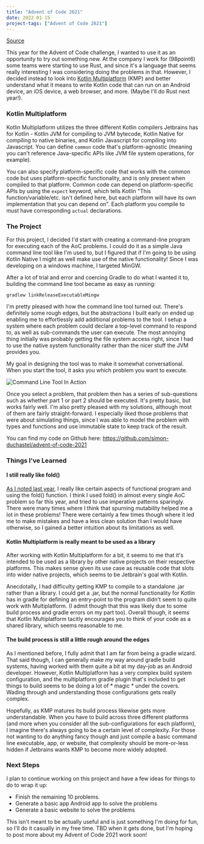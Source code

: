 ```yaml
---
title: "Advent of Code 2021"
date: 2022-01-15
project-tags: ["Advent of Code 2021"]
---
```


[Source](https://github.com/simon-duchastel/advent-of-code-2021)

This year for the Advent of Code challenge, I wanted to use it as an opportunity to try out something new. At the company I work for (98point6) some teams were starting to use Rust, and since it's a language that seems really interesting I was considering doing the problems in that. However, I decided instead to look into [Kotlin Multiplatform](https://kotlinlang.org/docs/multiplatform.html) (KMP) and better understand what it means to write Kotlin code that can run on an Android device, an iOS device, a web browser, and more. (Maybe I'll do Rust next year!).

### Kotlin Multiplatform

Kotlin Multiplatform utilizes the three different Kotlin compilers Jetbrains has for Kotlin - Kotlin JVM for compiling to JVM bytecode, Kotlin Native for compiling to native binaries, and Kotlin Javascript for compiling into Javascript. You can define `common` code that's platform-agnostic (meaning you can't reference Java-specific APIs like JVM file system operations, for example).

You can also specify platform-specific code that works with the common code but uses platform-specific functionality, and is only present when compiled to that platform. Common code can depend on platform-specific APIs by using the `expect` keyword, which tells Kotlin "This function/variable/etc. isn't defined here, but each platform will have its own implementation that you can depend on". Each platform you compile to must have corresponding `actual` declarations.

### The Project

For this project, I decided I'd start with creating a command-line program for executing each of the AoC problems. I could do it as a simple Java command line tool like I'm used to, but I figured that if I'm going to be using Kotlin Native I might as well make use of the native functionality! Since I was developing on a windows machine, I targeted MinGW.

After a lot of trial and error and coercing Gradle to do what I wanted it to, building the command line tool became as easy as running:
```
gradlew linkReleaseExecutableMingw
```

I'm pretty pleased with how the command line tool turned out. There's definitely some rough edges, but the abstractions I built early on ended up enabling me to effortlessly add additional problems to the tool. I setup a system where each problem could declare a top-level command to respond to, as well as sub-commands the user can execute. The most annoying thing initially was probably getting the file system access right, since I had to use the native system functionality rather than the nicer stuff the JVM provides you.

My goal in designing the tool was to make it somewhat conversational. When you start the tool, it asks you which problem you want to execute.

![Command Line Tool In Action](command-line.gif#center "Command Line Tool")

Once you select a problem, that problem then has a series of sub-questions such as whether part 1 or part 2 should be executed. It's pretty basic, but works fairly well. I'm also pretty pleased with my solutions, although most of them are fairly straight-forward. I especially liked those problems that were about simulating things, since I was able to model the problem with types and functions and use immutable state to keep track of the result.

You can find my code on Github here: https://github.com/simon-duchastel/advent-of-code-2021

### Things I've Learned

#### I still really like fold()

[As I noted last year](/projects/older-projects#advent-of-code-2020), I really like certain aspects of functional program and using the fold() function. I think I used fold() in almost every single AoC problem so far this year, and tried to use imperative patterns sparingly. There were many times where I think that spurning mutability helped me a lot in these problems! There were certainly a few times though where it led me to make mistakes and have a less clean solution than I would have otherwise, so I gained a better intuition about its limitations as well.

#### Kotlin Multiplatform is really meant to be used as a library

After working with Kotlin Multiplatform for a bit, it seems to me that it's intended to be used as a library by other native projects on their respective platforms. This makes sense given its use case as reusable code that slots into wider native projects, which seems to be Jetbrain's goal with Kotlin.

Anecdotally, I had difficulty getting KMP to compile to a standalone .jar rather than a library. I could get a .jar, but the normal functionality for Kotlin has in gradle for defining an entry-point to the program didn't seem to quite work with Multiplatform. (I admit though that this was likely due to some build process and gradle errors on my part too). Overall though, it seems that Kotlin Multiplatform tacitly encourages you to think of your code as a shared library, which seems reasonable to me.

#### The build process is still a little rough around the edges

As I mentioned before, I fully admit that I am far from being a gradle wizard. That said though, I can generally make my way around gradle build systems, having worked with them quite a bit at my day-job as an Android developer. However, Kotlin Multiplatform has a very complex build system configuration, and the multiplatform gradle plugin that's included to get things to build seems to be doing a lot of * magic * under the covers. Wading through and understanding those configurations gets really complex.

Hopefully, as KMP matures its build process likewise gets more understandable. When you have to build across three different platforms (and more when you consider all the sub-configurations for each platform), I imagine there's always going to be a certain level of complexity. For those not wanting to do anything fancy though and just compile a basic command line executable, app, or website, that complexity should be more-or-less hidden if Jetbrains wants KMP to become more widely adopted.

### Next Steps

I plan to continue working on this project and have a few ideas for things to do to wrap it up:

- Finish the remaining 10 problems.
- Generate a basic app Android app to solve the problems
- Generate a basic website to solve the problems

This isn't meant to be actually useful and is just something I'm doing for fun, so I'll do it casually in my free time. TBD when it gets done, but I'm hoping to post more about my Advent of Code 2021 work soon!
